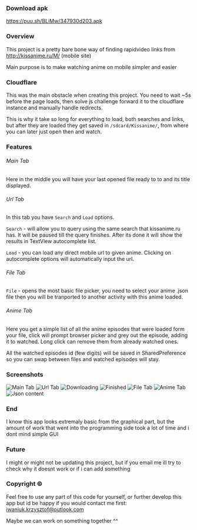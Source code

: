 ### Download apk
https://puu.sh/BLiMw/347930d203.apk

### Overview

This project is a pretty bare bone way of finding rapidvideo links from http://kissanime.ru/M/ (mobile site)

Main purpose is to make watching anime on mobile simpler and easier


### Cloudflare
This was the main obstacle when creating this project. You need to wait ~5s before the page loads, then solve js challenge forward it to the cloudflare instance and manually handle redirects.

This is why it take so long for everything to load, both searches and links, but after they are loaded they get saved in `/sdcard/Kissanime/`, from where you can later just open then and watch.


### Features

###### Main Tab
Here in the middle you will have your last opened file ready to to and its title displayed.

###### Url Tab
In this tab you have `Search` and `Load` options.

`Search` - will allow you to query using the same search that kissanime.ru has. It will be paused till the query finishes. After its done it will show the results in TextView autocomplete list.

`Load` - you can load any direct mobile url to given anime. Clicking on autocomplete options will automatically input the url.

###### File Tab
`File` - opens the most basic file picker, you need to select your anime .json file then you will be tranported to another activity with this anime loaded.


###### Anime Tab
Here you get a simple list of all the anime episodes that were loaded form your file, click will prompt browser picker and grey out the episode, adding it to watched. Long click can remove them from already watched ones.

All the watched episodes id (few digits) will be saved in SharedPreference so you can swap between files and watched episodes will stay.

### Screenshots
![Main Tab](https://media.discordapp.net/attachments/339854401663664138/501363175766360064/unknown.png?width=169&height=300 "Main Tab") ![Url Tab]( https://media.discordapp.net/attachments/339854401663664138/501363357773725696/unknown.png?width=169&height=300 "Search Tab") ![Downloading]( https://media.discordapp.net/attachments/339854401663664138/501363464963489792/unknown.png?width=169&height=300 "Downloading") ![Finished]( https://media.discordapp.net/attachments/339854401663664138/501363735374462976/unknown.png?width=169&height=300 "Finished") ![File Tab]( https://media.discordapp.net/attachments/339854401663664138/501363848906014720/unknown.png?width=169&height=300 "File Tab") ![Anime Tab](https://media.discordapp.net/attachments/339854401663664138/501364011678564364/unknown.png?width=169&height=300 "Anime Tab") ![Json content]( https://media.discordapp.net/attachments/339854401663664138/501364324414259203/unknown.png?width=169&height=300 "Json content")

### End
I know this app looks extremaly basic from the graphical part, but the amount of work that went into the programming side took a lot of time and i dont mind simple GUI

### Future
I might or might not be updating this project, but if you email me ill try to check why it doesnt work or if i can add something

### Copyright &copy;
Feel free to use any part of this code for yourself, or further develop this app but id be happy if you would contact me first: iwaniuk.krzysztof@outlook.com

Maybe we can work on something together ^^
